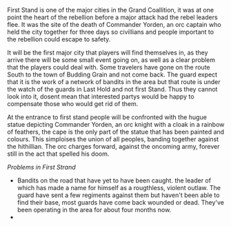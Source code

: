 First Stand is one of the major cities in the Grand Coallition, it was at one point the heart of the rebellion before a major attack had the rebel leaders flee. It was the site of the death of Commander Yorden, an orc captain who held the city together for three days so civillians and people important to the rebellion could escape to safety.

It will be the first major city that players will find themselves in, as they arrive there will be some small event going on, as well as a clear problem that the players could deal with. Some travelers have gone on the route South to the town of Budding Grain and not come back. The guard expect that it is the work of a network of bandits in the area but that route is under the watch of the guards in Last Hold and not first Stand. Thus they cannot look into it, dosent mean that interested partys would be happy to compensate those who would get rid of them. 

At the entrance to first stand people will be confronted with the hugue statue depicting Commander Yorden, an orc knight with a cloak in a rainbow of feathers, the cape is the only part of the statue that has been painted and colours. This simploises the union of all peoples, banding together against the hithillian. The orc charges forward, against the oncoming army, forever still in the act that spelled his doom.


*Problems in First Strand*

- Bandits on the road that have yet to have been caught. the leader of which has made a name for himself as a rougthless, violent outlaw. The guard have sent a few regiments against them but haven't been able to find their base, most guards have come back wounded or dead. They've been operating in the area for about four months now. 
- 